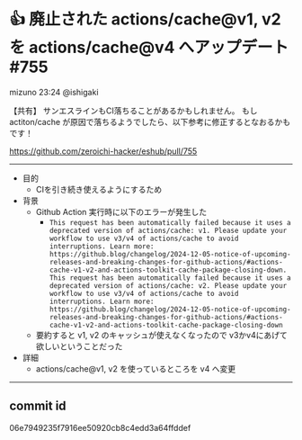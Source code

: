 # 👍 廃止された actions/cache@v1, v2 を actions/cache@v4 へアップデート #755

mizuno
  23:24
@ishigaki

【共有】
サンエスラインもCI落ちることがあるかもしれません。
もし actiton/cache が原因で落ちるようでしたら、以下参考に修正するとなおるかもです！

https://github.com/zeroichi-hacker/eshub/pull/755

---

- 目的
  - CIを引き続き使えるようにするため
- 背景
  - Github Action 実行時に以下のエラーが発生した
    - `This request has been automatically failed because it uses a deprecated version of actions/cache: v1. Please update your workflow to use v3/v4 of actions/cache to avoid interruptions. Learn more: https://github.blog/changelog/2024-12-05-notice-of-upcoming-releases-and-breaking-changes-for-github-actions/#actions-cache-v1-v2-and-actions-toolkit-cache-package-closing-down. This request has been automatically failed because it uses a deprecated version of actions/cache: v2. Please update your workflow to use v3/v4 of actions/cache to avoid interruptions. Learn more: https://github.blog/changelog/2024-12-05-notice-of-upcoming-releases-and-breaking-changes-for-github-actions/#actions-cache-v1-v2-and-actions-toolkit-cache-package-closing-down`
  - 要約すると v1, v2 のキャッシュが使えなくなったので v3かv4にあげて欲しいということだった
- 詳細
  - actions/cache@v1, v2 を使っているところを v4 へ変更

---

## commit id
06e7949235f7916ee50920cb8c4edd3a64ffddef